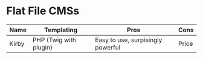 # Flat File CMSs

|Name|Templating|Pros|Cons|
|----|----------|----|----|
|Kirby|PHP (Twig with plugin)|Easy to use, surpisingly powerful|Price|
